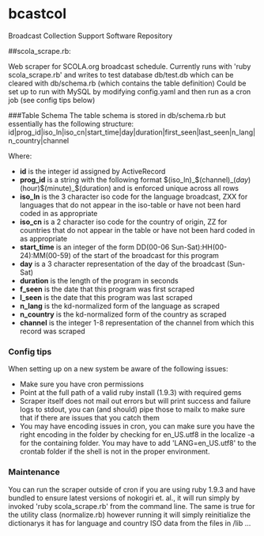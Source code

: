 bcastcol
========

Broadcast Collection Support Software Repository

##scola_scrape.rb:

Web scraper for SCOLA.org broadcast schedule. Currently runs with 'ruby scola_scrape.rb' and writes to test database db/test.db which can be cleared with db/schema.rb (which contains the table definition) Could be set up to run with MySQL by modifying config.yaml and then run as a cron job (see config tips below)

###Table Schema
The table schema is stored in db/schema.rb but essentially has the following structure:
id|prog_id|iso_ln|iso_cn|start_time|day|duration|first_seen|last_seen|n_lang|n_country|channel

Where:
* __id__ is the integer id assigned by ActiveRecord
* __prog_id__ is a string with the following format $(iso_ln)_$(channel)_$(day)$(hour)$(minute)_$(duration) and is enforced unique across all rows
* __iso_ln__ is the 3 character iso code for the language broadcast, ZXX for languages that do not appear in the iso-table or have not been hard coded in as appropriate
* __iso_cn__ is a 2 character iso code for the country of origin, ZZ for countries that do not appear in the table or have not been hard coded in as appropriate
* __start_time__ is an integer of the form DD(00-06 Sun-Sat):HH(00-24):MM(00-59) of the start of the broadcast for this program
* __day__ is a 3 character representation of the day of the broadcast (Sun-Sat)
* __duration__ is the length of the program in seconds
* __f_seen__ is the date that this program was first scraped
* __l_seen__ is the date that this program was last scraped
* __n_lang__ is the kd-normalized form of the language as scraped
* __n_country__ is the kd-normalized form of the country as scraped
* __channel__ is the integer 1-8 representation of the channel from which this record was scraped

### Config tips
When setting up on a new system be aware of the following issues:
* Make sure you have cron permissions
* Point at the full path of a valid ruby install (1.9.3) with required gems
* Scraper itself does not mail out errors but will print success and failure logs to stdout, you can (and should) pipe those to mailx to make sure that if there are issues that you catch them
* You may have encoding issues in cron, you can make sure you have the right encoding in the folder by checking for en_US.utf8 in the localize -a for the containing folder. You may have to add 'LANG=en_US.utf8' to the crontab folder if the shell is not in the proper environment.

### Maintenance
You can run the scraper outside of cron if you are using ruby 1.9.3 and have bundled to ensure latest versions of nokogiri et. al., it will run simply by invoked 'ruby scola_scrape.rb' from the command line. The same is true for the utility class (normalize.rb) however running it will simply reinitialize the dictionarys it has for language and country ISO data from the files in /lib ...